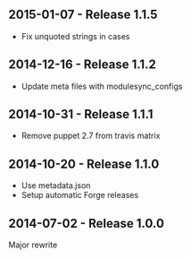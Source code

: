 ## 2015-01-07 - Release 1.1.5

- Fix unquoted strings in cases

## 2014-12-16 - Release 1.1.2

- Update meta files with modulesync_configs

## 2014-10-31 - Release 1.1.1

- Remove puppet 2.7 from travis matrix

## 2014-10-20 - Release 1.1.0

- Use metadata.json
- Setup automatic Forge releases

## 2014-07-02 - Release 1.0.0

Major rewrite
